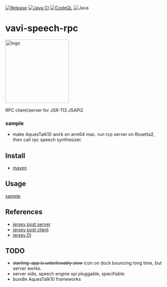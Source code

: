 [![Release](https://jitpack.io/v/umjammer/vavi-speech-rpc.svg)](https://jitpack.io/#umjammer/vavi-speech-rpc)
[![Java CI](https://github.com/umjammer/vavi-speech-rpc/actions/workflows/maven.yml/badge.svg)](https://github.com/umjammer/vavi-speech-rpc/actions/workflows/maven.yml)
[![CodeQL](https://github.com/umjammer/vavi-speech-rpc/actions/workflows/codeql.yml/badge.svg)](https://github.com/umjammer/vavi-speech-rpc/actions/workflows/codeql.yml)
![Java](https://img.shields.io/badge/Java-17-b07219)

# vavi-speech-rpc

<img alt="logo" src="https://github.com/umjammer/vavi-speech-rpc/assets/493908/347e3f8e-4fbf-469d-aa16-c09b8b3962f0" width="200" />

RPC client/server for JSR-113 JSAPI2

### sample

 * make AquesTalk10 work on arm64 mac. run rcp server on Rosetta2, then call rpc speech synthesizer.

## Install

 * [maven](https://jitpack.io/#umjammer/vavi-speech-rpc)

## Usage

 [sample](src/test/java/vavi/speech/rpc/jsapi2/TestCase.java) 

## References

 * [jersey post server](https://stackoverflow.com/questions/29183274/jax-rs-jersey-rest-webservice-posting-a-array-generated-by-input-from-user)
 * [jersey post client](https://qiita.com/noobar/items/a96e07e441241b1e0215)
 * [jersey DI](https://qiita.com/atti/items/3f6f43c5168323344427)

## TODO

 * ~~starting .app is unbelievably slow~~ icon on dock bouncing long time, but server works. 
 * server side, speech engine spi pluggable, specifiable
 * bundle AquesTalk10 frameworks